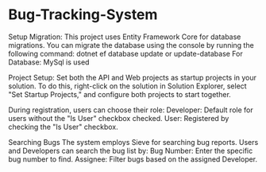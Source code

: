 # Bug-Tracking-System
Setup Migration: 
This project uses Entity Framework Core for database migrations. You can migrate the database using the console by running the following command:
dotnet ef database update or update-database
For Database: MySql is used

Project Setup:
Set both the API and Web projects as startup projects in your solution.
To do this, right-click on the solution in Solution Explorer, select "Set Startup Projects," and configure both projects to start together.

During registration, users can choose their role:
Developer: Default role for users without the "Is User" checkbox checked.
User: Registered by checking the "Is User" checkbox.

Searching Bugs
The system employs Sieve for searching bug reports.
Users and Developers can search the bug list by:
Bug Number: Enter the specific bug number to find.
Assignee: Filter bugs based on the assigned Developer.

